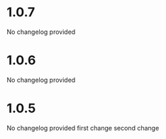 # 1.0.7

No changelog provided
# 1.0.6

No changelog provided
# 1.0.5

No changelog provided
first change
second change

